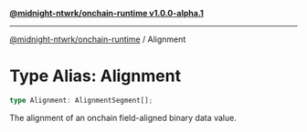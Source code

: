 [**@midnight-ntwrk/onchain-runtime v1.0.0-alpha.1**](../README.md)

***

[@midnight-ntwrk/onchain-runtime](../globals.md) / Alignment

# Type Alias: Alignment

```ts
type Alignment: AlignmentSegment[];
```

The alignment of an onchain field-aligned binary data value.

